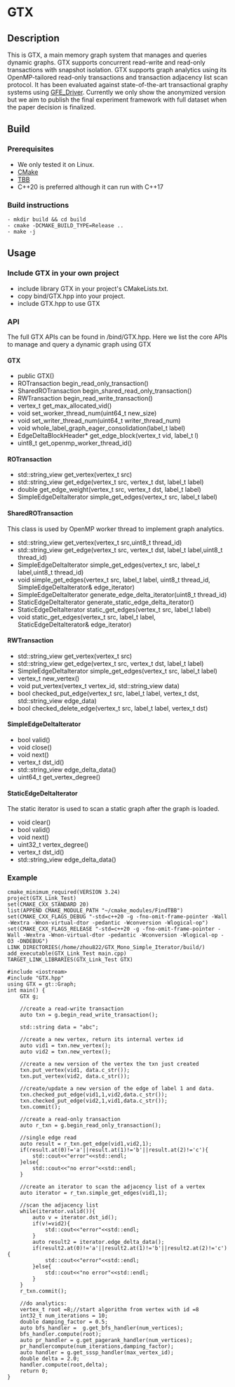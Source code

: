 # GTX

## Description
This is GTX, a main memory graph system that manages and queries dynamic graphs. GTX supports concurrent read-write and read-only transactions with snapshot isolation. GTX supports graph analytics using its OpenMP-tailored read-only transactions and transaction adjacency list scan protocol. It has been evaluated against state-of-the-art transactional graphy systems using [GFE_Driver](https://github.com/Jiboxiake/gfe_driver_gtx). Currently we only show the anonymized version but we aim to publish the final experiment framework with full dataset when the paper decision is finalized.
## Build
### Prerequisites 
- We only tested it on Linux.
- [CMake](https://gitlab.kitware.com/cmake/cmake)
- [TBB](https://github.com/oneapi-src/oneTBB) 
- C++20 is preferred although it can run with C++17 

### Build instructions 
```
- mkdir build && cd build
- cmake -DCMAKE_BUILD_TYPE=Release ..
- make -j
```
## Usage
### Include GTX in your own project
- include library GTX in your project's CMakeLists.txt. 
- copy bind/GTX.hpp into your project. 
- include GTX.hpp to use GTX
### API
The full GTX APIs can be found in /bind/GTX.hpp.
Here we list the core APIs to manage and query a dynamic graph using GTX

#### GTX
- public GTX() 
- ROTransaction begin_read_only_transaction()
- SharedROTransaction begin_shared_read_only_transaction()
- RWTransaction begin_read_write_transaction()
- vertex_t get_max_allocated_vid()
- void set_worker_thread_num(uint64_t new_size)
- void set_writer_thread_num(uint64_t writer_thread_num)
- void whole_label_graph_eager_consolidation(label_t label)
- EdgeDeltaBlockHeader* get_edge_block(vertex_t vid, label_t l)
- uint8_t get_openmp_worker_thread_id()

#### ROTransaction
- std::string_view get_vertex(vertex_t src)
- std::string_view get_edge(vertex_t src, vertex_t dst, label_t label)
- double get_edge_weight(vertex_t src, vertex_t dst, label_t label)
- SimpleEdgeDeltaIterator simple_get_edges(vertex_t src, label_t label)

#### SharedROTransaction
This class is used by OpenMP worker thread to implement graph analytics.
- std::string_view get_vertex(vertex_t src,uint8_t thread_id)
- std::string_view get_edge(vertex_t src, vertex_t dst, label_t label,uint8_t thread_id)     
- SimpleEdgeDeltaIterator simple_get_edges(vertex_t src, label_t label,uint8_t thread_id)
- void simple_get_edges(vertex_t src, label_t label, uint8_t thread_id, SimpleEdgeDeltaIterator& edge_iterator)
- SimpleEdgeDeltaIterator generate_edge_delta_iterator(uint8_t thread_id)
- StaticEdgeDeltaIterator generate_static_edge_delta_iterator()
- StaticEdgeDeltaIterator static_get_edges(vertex_t src, label_t label)
- void static_get_edges(vertex_t src, label_t label, StaticEdgeDeltaIterator& edge_iterator)

#### RWTransaction
- std::string_view get_vertex(vertex_t src)
- std::string_view get_edge(vertex_t src, vertex_t dst, label_t label)
- SimpleEdgeDeltaIterator simple_get_edges(vertex_t src, label_t label)
- vertex_t new_vertex()
- void put_vertex(vertex_t vertex_id, std::string_view data)
- bool checked_put_edge(vertex_t src, label_t label, vertex_t dst, std::string_view edge_data)
- bool checked_delete_edge(vertex_t src, label_t label, vertex_t dst)

#### SimpleEdgeDeltaIterator
- bool valid()
- void close()
- void next()
- vertex_t dst_id() 
- std::string_view  edge_delta_data() 
- uint64_t get_vertex_degree()

#### StaticEdgeDeltaIterator
The static iterator is used to scan a static graph after the graph is loaded.
- void clear()
- bool valid()
- void next()
- uint32_t vertex_degree()
- vertex_t dst_id() 
- std::string_view  edge_delta_data()

### Example
```
cmake_minimum_required(VERSION 3.24)
project(GTX_Link_Test)
set(CMAKE_CXX_STANDARD 20)
list(APPEND CMAKE_MODULE_PATH "~/cmake_modules/FindTBB")
set(CMAKE_CXX_FLAGS_DEBUG "-std=c++20 -g -fno-omit-frame-pointer -Wall -Wextra -Wnon-virtual-dtor -pedantic -Wconversion -Wlogical-op")
set(CMAKE_CXX_FLAGS_RELEASE "-std=c++20 -g -fno-omit-frame-pointer -Wall -Wextra -Wnon-virtual-dtor -pedantic -Wconversion -Wlogical-op -O3 -DNDEBUG")
LINK_DIRECTORIES(/home/zhou822/GTX_Mono_Simple_Iterator/build/)
add_executable(GTX_Link_Test main.cpp)
TARGET_LINK_LIBRARIES(GTX_Link_Test GTX)
```

```
#include <iostream>
#include "GTX.hpp"
using GTX = gt::Graph;
int main() {
    GTX g;

    //create a read-write transaction
    auto txn = g.begin_read_write_transaction();

    std::string data = "abc";

    //create a new vertex, return its internal vertex id
    auto vid1 = txn.new_vertex();
    auto vid2 = txn.new_vertex();

    //create a new version of the vertex the txn just created
    txn.put_vertex(vid1, data.c_str());
    txn.put_vertex(vid2, data.c_str());

    //create/update a new version of the edge of label 1 and data.
    txn.checked_put_edge(vid1,1,vid2,data.c_str());
    txn.checked_put_edge(vid2,1,vid1,data.c_str());
    txn.commit();

    //create a read-only transaction
    auto r_txn = g.begin_read_only_transaction();

    //single edge read
    auto result = r_txn.get_edge(vid1,vid2,1);
    if(result.at(0)!='a'||result.at(1)!='b'||result.at(2)!='c'){
        std::cout<<"error"<<std::endl;
    }else{
        std::cout<<"no error"<<std::endl;
    }

    //create an iterator to scan the adjacency list of a vertex
    auto iterator = r_txn.simple_get_edges(vid1,1);

    //scan the adjacency list
    while(iterator.valid()){
        auto v = iterator.dst_id();
        if(v!=vid2){
            std::cout<<"error"<<std::endl;
        }
        auto result2 = iterator.edge_delta_data();
        if(result2.at(0)!='a'||result2.at(1)!='b'||result2.at(2)!='c'){
            std::cout<<"error"<<std::endl;
        }else{
            std::cout<<"no error"<<std::endl;
        }
    }
    r_txn.commit();

    //do analytics:
    vertex_t root =8;//start algorithm from vertex with id =8
    int32_t num_iterations = 10;
    double damping_factor = 0.5;
    auto bfs_handler =  g.get_bfs_handler(num_vertices);
    bfs_handler.compute(root);
    auto pr_handler = g.get_pagerank_handler(num_vertices);
    pr_handlercompute(num_iterations,damping_factor);
    auto handler = g.get_sssp_handler(max_vertex_id);
    double delta = 2.0;
    handler.compute(root,delta);
    return 0;
}
```